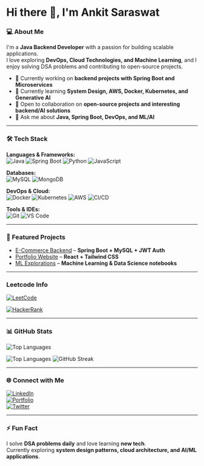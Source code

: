 
# Hi there 👋, I'm Ankit Saraswat

### 💻 About Me
I'm a **Java Backend Developer** with a passion for building scalable applications.  
I love exploring **DevOps, Cloud Technologies, and Machine Learning**, and I enjoy solving DSA problems and contributing to open-source projects.  

- 🔭 Currently working on **backend projects with Spring Boot and Microservices**  
- 🌱 Currently learning **System Design, AWS, Docker, Kubernetes, and Generative AI**  
- 👯 Open to collaboration on **open-source projects and interesting backend/AI solutions**  
- 💬 Ask me about **Java, Spring Boot, DevOps, and ML/AI**  

---

### 🛠️ Tech Stack
**Languages & Frameworks:**  
![Java](https://img.shields.io/badge/Java-ED8B00?logo=openjdk&logoColor=white) 
![Spring Boot](https://img.shields.io/badge/SpringBoot-6DB33F?logo=springboot&logoColor=white) 
![Python](https://img.shields.io/badge/Python-3776AB?logo=python&logoColor=white) 
![JavaScript](https://img.shields.io/badge/JavaScript-F7DF1E?logo=javascript&logoColor=black)  

**Databases:**  
![MySQL](https://img.shields.io/badge/MySQL-4479A1?logo=mysql&logoColor=white) 
![MongoDB](https://img.shields.io/badge/MongoDB-47A248?logo=mongodb&logoColor=white)  

**DevOps & Cloud:**  
![Docker](https://img.shields.io/badge/Docker-2496ED?logo=docker&logoColor=white) 
![Kubernetes](https://img.shields.io/badge/Kubernetes-326CE5?logo=kubernetes&logoColor=white) 
![AWS](https://img.shields.io/badge/AWS-232F3E?logo=amazon-aws&logoColor=white) 
![CI/CD](https://img.shields.io/badge/GitHub_Actions-2088FF?logo=github-actions&logoColor=white)  

**Tools & IDEs:**  
![Git](https://img.shields.io/badge/Git-F05032?logo=git&logoColor=white) 
![VS Code](https://img.shields.io/badge/VSCode-007ACC?logo=visual-studio-code&logoColor=white)  

---

### 🚀 Featured Projects
- [E-Commerce Backend](https://github.com/yourusername/ecommerce-backend) – **Spring Boot + MySQL + JWT Auth**  
- [Portfolio Website](https://github.com/yourusername/portfolio) – **React + Tailwind CSS**  
- [ML Explorations](https://github.com/yourusername/ml-notebooks) – **Machine Learning & Data Science notebooks**  

---

### Leetcode Info

<!-- LeetCode badge (shields.io style) -->
[![LeetCode](https://img.shields.io/badge/LeetCode-Ankit1947Saraswat-FF4301?logo=leetcode&logoColor=white)](https://leetcode.com/Ankit1947Saraswat)

<!-- HackerRank badge (shields.io style) -->
[![HackerRank](https://img.shields.io/badge/HackerRank-@ankit1256sarasw1-2EC866?logo=hackerrank&logoColor=white)](https://www.hackerrank.com/@ankit1256sarasw1)




---

### 📊 GitHub Stats
![Top Languages](https://github-readme-stats.vercel.app/api/top-langs/?username=ANKITSARASWAT12345&layout=compact&theme=tokyonight&langs_count=5)

![Top Languages](https://github-readme-stats.vercel.app/api/top-langs/?username=ANKITSARASWAT12345&layout=compact&theme=tokyonight) 
![GitHub Streak](https://streak-stats.demolab.com/?user=ANKITSARASWAT12345&theme=tokyonight)

---

### 🌐 Connect with Me
[![LinkedIn](https://img.shields.io/badge/LinkedIn-0077B5?logo=linkedin&logoColor=white)](https://linkedin.com/in/yourprofile)  
[![Portfolio](https://img.shields.io/badge/Portfolio-000000?logo=github&logoColor=white)](https://yourwebsite.com)  
[![Twitter](https://img.shields.io/badge/Twitter-1DA1F2?logo=twitter&logoColor=white)](https://twitter.com/yourusername)  

---

### ⚡ Fun Fact
I solve **DSA problems daily** and love learning **new tech**.  
Currently exploring **system design patterns, cloud architecture, and AI/ML applications**.  

